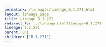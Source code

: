 ```yaml
---
permalink: /lineages/lineage_B.1.271.html
layout: lineage_page
title: Lineage B.1.271
redirect_to: ../lineage.html?lineage=B.1.271
lineage: B.1.271
parent: B.1
children: ['B.1.271']
---
```

